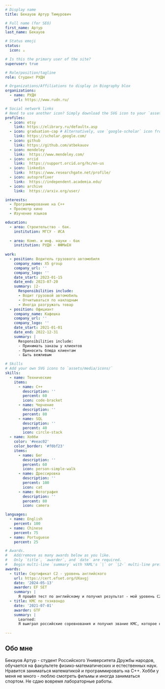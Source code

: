 ```yaml
---
# Display name
title: Бекауов Артур Тимурович

# Full name (for SEO)
first_name: Артур
last_name: Бекауов

# Status emoji
status:
  icon: ☕️

# Is this the primary user of the site?
superuser: true

# Role/position/tagline
role: Студент РУДН

# Organizations/Affiliations to display in Biography blox
organizations:
  - name: РУДН
    url: https://www.rudn.ru/

# Social network links
# Need to use another icon? Simply download the SVG icon to your `assets/media/icons/` folder.
profiles:
  - icon: etsy
    link: https://elibrary.ru/defaultx.asp
  - icon: graduation-cap # Alternatively, use `google-scholar` icon from `ai` icon pack
    link: https://scholar.google.com/
  - icon: github
    link: https://github.com/atbekauov
  - icon: mendeley
    link:  https://www.mendeley.com/
  - icon: orcid
    link:  https://support.orcid.org/hc/en-us
  - icon: linkedin
    link:  https://www.researchgate.net/profile/
  - icon: autoprefixer
    link:  https://independent.academia.edu/
  - icon: archive
    link:  https://arxiv.org/user/

interests:
  - Программирование на C++
  - Просмотр кино
  - Изучение языков 

education:
  - area: Строительство - бак.
    institution: МГСУ - ИСА
    
  - area: Комп. и инф. науки - бак
    institution: РУДН - ФФМиЕН
    
work:
  - position: Водитель грузового автомобиля
    company_name: X5 group
    company_url: ''
    company_logo: ''
    date_start: 2023-01-15
    date_end: 2023-07-20
    summary: |2-
      Responsibilities include:
      - Водит грузовой автомобиль
      - Отчитываться по накладным
      - Иногда разгружать товар
  - position: Официант
    company_name: Кафешка
    company_url: ''
    company_logo: ''
    date_start: 2021-01-01
    date_end: 2022-12-31
    summary: |
      Responsibilities include:
      - Принимать заказы у клиентов
      - Приносить блюда клиентам
      - Быть вежливым

# Skills
# Add your own SVG icons to `assets/media/icons/`
skills:
  - name: Технические
    items:
      - name: C++
        description: ''
        percent: 60
        icon: code-bracket
      - name: Черчение
        description: ''
        percent: 80
      - name: SQL
        description: ''
        percent: 40
        icon: circle-stack
  - name: Хобби
    color: '#eeac02'
    color_border: '#f0bf23'
    items:
      - name: Бег
        description: ''
        percent: 60
        icon: person-simple-walk
      - name: Дрессировка
        description: ''
        percent: 100
        icon: cat
      - name: Фотография
        description: ''
        percent: 80
        icon: camera

languages:
  - name: English
    percent: 100
  - name: Chinese
    percent: 75
  - name: Portuguese
    percent: 25

# Awards.
#   Add/remove as many awards below as you like.
#   Only `title`, `awarder`, and `date` are required.
#   Begin multi-line `summary` with YAML's `|` or `|2-` multi-line prefix and indent 2 spaces below.
awards:
  - title: Сертификат С2 - уровень английского
    url: https://cert.efset.org/UXavgj
    date: '2024-05-13'
    awarder: EF SET
    summary: |
      Я прошёл тест по английскому и получил результат - мой уровень C2.
  - title: КМС по тхэквондо
    date: '2021-07-01'
    awarder: GTF
    summary: |
      Learned:
      Я выиграл российские соревнования и получил звание КМС, которое надо было подтверждать каждые два года, но я так и не подтвердил - забросил.
  
---
```


## Обо мне

Бекауов Артур - студент Российского Университета Дружбы народов, обучается на факультете физико-математических и естественных наук. Нравится заниматься математикой и программировать на С++. Хобби у меня не много - люблю смотреть фильмы и иногда заниматься спортом. Не сдаю вовремя лабораторные работы.
